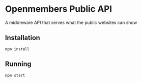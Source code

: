 # Openmembers Public API

A middleware API that serves what the public websites can show

## Installation

```
npm install
```

## Running

```
npm start
```
